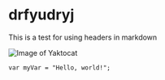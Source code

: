 # drfyudryj
This is a test for using headers in markdown

![Image of Yaktocat](https://octodex.github.com/images/yaktocat.png)

```var myVar = "Hello, world!";```


